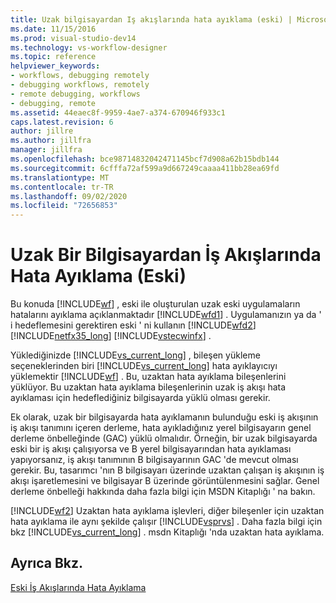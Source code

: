 ```yaml
---
title: Uzak bilgisayardan Iş akışlarında hata ayıklama (eski) | Microsoft Docs
ms.date: 11/15/2016
ms.prod: visual-studio-dev14
ms.technology: vs-workflow-designer
ms.topic: reference
helpviewer_keywords:
- workflows, debugging remotely
- debugging workflows, remotely
- remote debugging, workflows
- debugging, remote
ms.assetid: 44eaec8f-9959-4ae7-a374-670946f933c1
caps.latest.revision: 6
author: jillre
ms.author: jillfra
manager: jillfra
ms.openlocfilehash: bce98714832042471145bcf7d908a62b15bdb144
ms.sourcegitcommit: 6cfffa72af599a9d667249caaaa411bb28ea69fd
ms.translationtype: MT
ms.contentlocale: tr-TR
ms.lasthandoff: 09/02/2020
ms.locfileid: "72656853"
---
```

# <a name="debugging-workflows-from-a-remote-computer-legacy"></a>Uzak Bir Bilgisayardan İş Akışlarında Hata Ayıklama (Eski)
Bu konuda [!INCLUDE[wf](../includes/wf-md.md)] , eski ile oluşturulan uzak eski uygulamaların hatalarını ayıklama açıklanmaktadır [!INCLUDE[wfd1](../includes/wfd1-md.md)] . Uygulamanızın ya da ' i hedeflemesini gerektiren eski ' ni kullanın [!INCLUDE[wfd2](../includes/wfd2-md.md)] [!INCLUDE[netfx35_long](../includes/netfx35-long-md.md)] [!INCLUDE[vstecwinfx](../includes/vstecwinfx-md.md)] .

 Yüklediğinizde [!INCLUDE[vs_current_long](../includes/vs-current-long-md.md)] , bileşen yükleme seçeneklerinden biri [!INCLUDE[vs_current_long](../includes/vs-current-long-md.md)] hata ayıklayıcıyı yüklemektir [!INCLUDE[wf](../includes/wf-md.md)] . Bu, uzaktan hata ayıklama bileşenlerini yüklüyor. Bu uzaktan hata ayıklama bileşenlerinin uzak iş akışı hata ayıklaması için hedeflediğiniz bilgisayarda yüklü olması gerekir.

 Ek olarak, uzak bir bilgisayarda hata ayıklamanın bulunduğu eski iş akışının iş akışı tanımını içeren derleme, hata ayıkladığınız yerel bilgisayarın genel derleme önbelleğinde (GAC) yüklü olmalıdır. Örneğin, bir uzak bilgisayarda eski bir iş akışı çalışıyorsa ve B yerel bilgisayarından hata ayıklaması yapıyorsanız, iş akışı tanımının B bilgisayarının GAC 'de mevcut olması gerekir. Bu, tasarımcı 'nın B bilgisayarı üzerinde uzaktan çalışan iş akışının iş akışı işaretlemesini ve bilgisayar B üzerinde görüntülenmesini sağlar. Genel derleme önbelleği hakkında daha fazla bilgi için MSDN Kitaplığı ' na bakın.

 [!INCLUDE[wf2](../includes/wf2-md.md)] Uzaktan hata ayıklama işlevleri, diğer bileşenler için uzaktan hata ayıklama ile aynı şekilde çalışır [!INCLUDE[vsprvs](../includes/vsprvs-md.md)] . Daha fazla bilgi için bkz [!INCLUDE[vs_current_long](../includes/vs-current-long-md.md)] . msdn Kitaplığı 'nda uzaktan hata ayıklama.

## <a name="see-also"></a>Ayrıca Bkz.
 [Eski İş Akışlarında Hata Ayıklama](../workflow-designer/debugging-legacy-workflows.md)